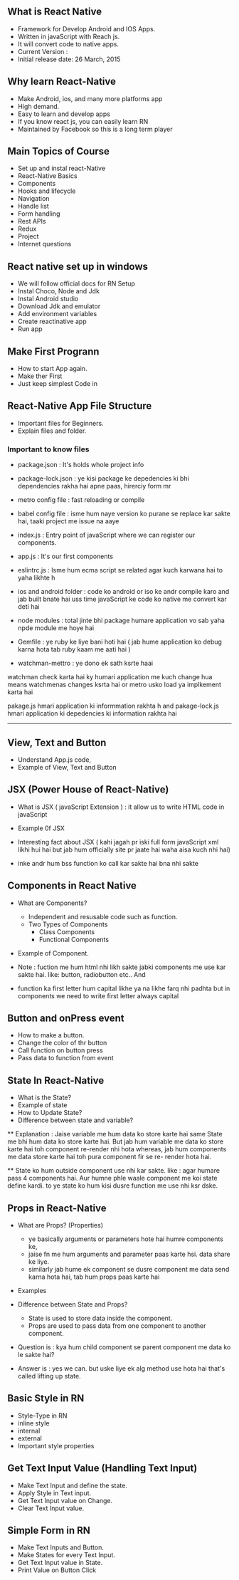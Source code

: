 ## What is React Native
- Framework for Develop Android and IOS Apps.
- Written in javaScript with Reach js.
- It will convert code to native apps.
- Current Version : 
- Initial release date: 26 March, 2015 


## Why learn React-Native
- Make Android, ios, and many more platforms app
- High demand.
- Easy to learn and develop apps
- If you know react js, you can easily learn RN
- Maintained by Facebook so this is a long term player

## Main Topics of Course
- Set up and instal react-Native
- React-Native Basics
- Components
- Hooks and lifecycle
- Navigation
- Handle list
- Form handling
- Rest APIs
- Redux
- Project
- Internet questions 

## React native set up in windows
- We will follow official docs for RN Setup
- Instal Choco, Node and Jdk
- Instal Android studio
- Download Jdk and emulator
- Add environment variables
- Create reactinative app
- Run app 

## Make First Progrann
- How to start App again.
- Make ther First 
- Just keep simplest Code in

## React-Native App File Structure
- Important files for Beginners.
- Explain files and folder.

### Important to know files
- package.json                     :         It's holds whole project info
- package-lock.json                :         ye kisi package ke depedencies ki bhi dependencies rakha hai apne paas, hirerciy form mr 
- metro config file                :         fast reloading or compile
- babel config file                :         isme hum naye version ko purane se replace kar sakte hai, taaki project me issue na aaye
- index.js                         :         Entry point of javaScript where we can register our components.
- app.js                           :         It's our first components
- eslintrc.js                      :         Isme hum ecma script se related agar kuch karwana hai to yaha likhte h
- ios and android folder           :         code ko android or iso ke andr compile karo and jab built bnate hai uss time javaScript ke code ko native me convert kar deti hai
- node modules                      :         total jinte bhi package humare application vo sab yaha npde module me hoye hai



- Gemfile                           :        ye ruby ke liye bani hoti hai ( jab hume application ko debug karna hota tab ruby kaam me aati hai )

- watchman-mettro                   :        ye dono ek sath ksrte haai

watchman check karta hai ky humari application me kuch change hua means watchmenas changes ksrta hai or
metro usko load ya implkement karta hai

pakage.js hmari application ki informmation rakhta h and
pakage-lock.js hmari application ki depedencies ki information rakhta hai

---

## View, Text and Button
- Understand App.js code,
- Example of View, Text and Button


## JSX (Power House of React-Native)
- What is JSX ( javaScript Extension  ) : it allow us to write HTML code in javaScript
- Example 0f JSX
- Interesting fact about JSX ( kahi jagah pr iski full form javaScript xml likhi hui hai but jab hum officially site pr jaate hai waha aisa kuch nhi hai)

- inke andr hum bss function ko call kar sakte hai bna nhi sakte


## Components in React Native
- What are Components?
    - Independent and resusable code such as function.
    - Two Types of Components
        - Class Components
        - Functional Components
- Example of Component.

- Note : fuction me hum html nhi likh sakte jabki components me use kar sakte hai. like: button, radiobutton etc.. And
- function ka first letter hum capital likhe ya na likhe farq nhi padhta but in components we need to write first letter always capital


## Button and onPress event
- How to make a button.
- Change the color of thr button
- Call function on button press
- Pass data to function from event


## State In React-Native
- What is the State?
- Example of state
- How to Update State?
- Difference between state and variable?

** Explanation : Jaise variable me hum data ko store karte hai same State me bhi hum data ko store karte hai. But jab hum variable me data ko store karte hai toh component re-render nhi hota whereas, jab hum components me data store karte hai toh pura component fir se re- render hota hai.

** State ko hum outside component use nhi kar sakte. like : agar humare pass 4 components hai. Aur humne phle waale component me koi state define kardi. to ye state ko hum kisi dusre function me use nhi ksr dske.


## Props in React-Native
- What are Props? (Properties)
    - ye basically arguments or parameters hote hai humre components ke,
    - jaise fn me hum arguments and parameter paas karte hsi. data share ke liye.
    - similarly jab hume ek component se dusre component me data send karna hota hai, tab hum props paas karte hai    
- Examples
- Difference between State and Props?
    - State is used to store data inside the component.
    - Props are used to pass data from one component to another component.

- Question is : kya hum child component se parent component me data ko le sakte hai?
- Answer is : yes we can. but uske liye ek alg method use hota hai that's called lifting up state.


## Basic Style in RN
- Style-Type in RN
- inline style
- internal    
- external    
- Important style properties


## Get Text Input Value (Handling Text Input)
- Make Text Input and define the state.
- Apply Style in Text input.
- Get Text Input value on Change.
- Clear Text Input value.


## Simple Form in RN
- Make Text Inputs and Button.
- Make States for every Text Input.
- Get Text Input value in State.
- Print Value on Button Click

